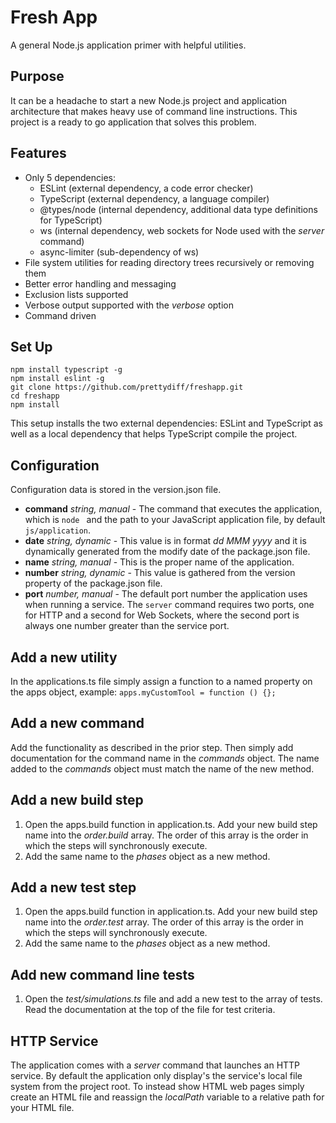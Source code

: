 # Fresh App
A general Node.js application primer with helpful utilities.

## Purpose
It can be a headache to start a new Node.js project and application architecture that makes heavy use of command line instructions. This project is a ready to go application that solves this problem.

## Features
* Only 5 dependencies:
   - ESLint (external dependency, a code error checker)
   - TypeScript (external dependency, a language compiler)
   - @types/node (internal dependency, additional data type definitions for TypeScript)
   - ws (internal dependency, web sockets for Node used with the *server* command)
   - async-limiter (sub-dependency of ws)
* File system utilities for reading directory trees recursively or removing them
* Better error handling and messaging
* Exclusion lists supported
* Verbose output supported with the *verbose* option
* Command driven


## Set Up
```
npm install typescript -g
npm install eslint -g
git clone https://github.com/prettydiff/freshapp.git
cd freshapp
npm install
```

This setup installs the two external dependencies: ESLint and TypeScript as well as a local dependency that helps TypeScript compile the project.

## Configuration
Configuration data is stored in the version.json file.

* **command** *string, manual* - The command that executes the application, which is `node ` and the path to your JavaScript application file, by default `js/application`.
* **date** *string, dynamic* - This value is in format *dd MMM yyyy* and it is dynamically generated from the modify date of the package.json file.
* **name** *string, manual* - This is the proper name of the application.
* **number** *string, dynamic* - This value is gathered from the version property of the package.json file.
* **port** *number, manual* - The default port number the application uses when running a service.  The `server` command requires two ports, one for HTTP and a second for Web Sockets, where the second port is always one number greater than the service port.

## Add a new utility
In the applications.ts file simply assign a function to a named property on the apps object, example:
`apps.myCustomTool = function () {};`

## Add a new command
Add the functionality as described in the prior step.  Then simply add documentation for the command name in the *commands* object.  The name added to the *commands* object must match the name of the new method.

## Add a new build step
1. Open the apps.build function in application.ts. Add your new build step name into the *order.build* array.  The order of this array is the order in which the steps will synchronously execute.
1. Add the same name to the *phases* object as a new method.

## Add a new test step
1. Open the apps.build function in application.ts. Add your new build step name into the *order.test* array.  The order of this array is the order in which the steps will synchronously execute.
1. Add the same name to the *phases* object as a new method.

## Add new command line tests
1. Open the *test/simulations.ts* file and add a new test to the array of tests.  Read the documentation at the top of the file for test criteria.

## HTTP Service
The application comes with a *server* command that launches an HTTP service. By default the application only display's the service's local file system from the project root. To instead show HTML web pages simply create an HTML file and reassign the *localPath* variable to a relative path for your HTML file.